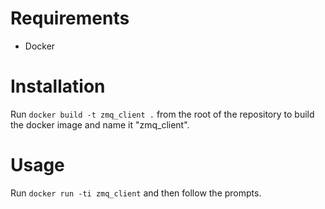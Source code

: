 # Requirements
* Docker

# Installation
Run `docker build -t zmq_client .` from the root of the repository to build
the docker image and name it "zmq_client".

# Usage
Run `docker run -ti zmq_client` and then follow the prompts.
